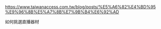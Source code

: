 
https://www.taiwanaccess.com.tw/blog/posts/%E5%A6%82%E4%BD%95%E9%96%8B%E5%A7%8B%E7%9B%B4%E6%92%AD

如何挑選直播器材